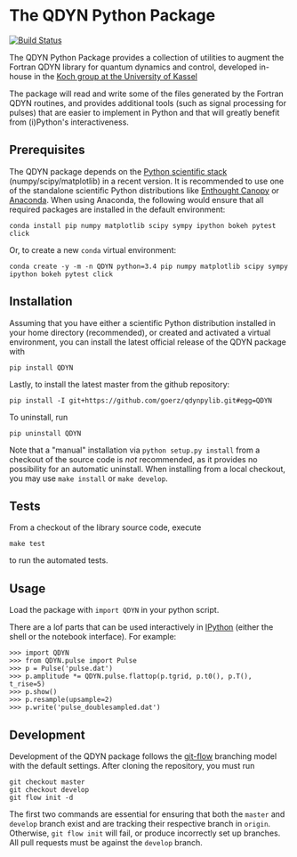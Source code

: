 # The QDYN Python Package

[![Build Status](https://travis-ci.org/goerz/qdynpylib.svg?branch=master)](https://travis-ci.org/goerz/qdynpylib)

The QDYN Python Package provides a collection of utilities to augment the
Fortran QDYN library for quantum dynamics and control, developed in-house in the
[Koch group at the University of Kassel][AGKOCH]

The package will read and write some of the files generated
by the Fortran QDYN routines, and provides additional tools (such as signal
processing for pulses) that are easier to implement in Python and that will
greatly benefit from (i)Python's interactiveness.


## Prerequisites ##

The QDYN package depends on the [Python scientific stack][Scipy]
(numpy/scipy/matplotlib) in a recent version. It is recommended to use one of
the standalone scientific Python distributions like [Enthought Canopy][EPD]
or [Anaconda][]. When using Anaconda, the following would ensure that all
required packages are installed in the default environment:

    conda install pip numpy matplotlib scipy sympy ipython bokeh pytest click

Or, to create a new `conda` virtual environment:

    conda create -y -m -n QDYN python=3.4 pip numpy matplotlib scipy sympy ipython bokeh pytest click

## Installation ##

Assuming that you have either a scientific Python distribution installed in your
home directory (recommended), or created and activated a virtual environment,
you can install the latest official release of the QDYN package with

    pip install QDYN

Lastly, to install the latest master from the github repository:

    pip install -I git+https://github.com/goerz/qdynpylib.git#egg=QDYN

To uninstall, run

    pip uninstall QDYN

Note that a "manual" installation via `python setup.py install` from a checkout
of the source code is *not* recommended, as it provides no possibility for an
automatic uninstall. When installing from a local checkout, you may use
`make install` or `make develop`.


## Tests ##

From a checkout of the library source code, execute

    make test

to run the automated tests.

## Usage ##

Load the package with `import QDYN` in your python script.

There are a lof parts that can be used interactively in
[IPython][] (either the shell or the notebook interface).
For example:

    >>> import QDYN
    >>> from QDYN.pulse import Pulse
    >>> p = Pulse('pulse.dat')
    >>> p.amplitude *= QDYN.pulse.flattop(p.tgrid, p.t0(), p.T(), t_rise=5)
    >>> p.show()
    >>> p.resample(upsample=2)
    >>> p.write('pulse_doublesampled.dat')

## Development ##

Development of the QDYN package follows the [git-flow][] branching model with
the default settings. After cloning the repository, you must run

    git checkout master
    git checkout develop
    git flow init -d

The first two commands are essential for ensuring that both the `master` and
`develop` branch exist and are tracking their respective branch in `origin`.
Otherwise, `git flow init` will fail, or produce incorrectly set up branches.
All pull requests must be against the `develop` branch.

[git-flow]: https://github.com/nvie/gitflow#git-flow
[AGKOCH]: http://www.uni-kassel.de/fb10/en/institutes/physics/research-groups/quantum-dynamics-and-control/homepage.html
[EPD]: https://www.enthought.com/products/canopy/
[Scipy]: http://www.scipy.org
[IPython]: http://ipython.org
[Anaconda]: https://store.continuum.io/cshop/anaconda/
